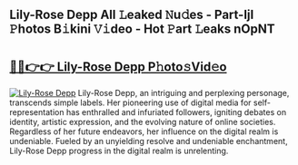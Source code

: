 ## Lily-Rose Depp All 𝙻eaked 𝙽u𝚍es - Part-IjI 𝙿hotos B𝚒kini 𝚅𝚒deo - Hot 𝙿art 𝙻eaks nOpNT

# <h2><a href="http://ld3xsyp.urlbe.top/?page=Lily-Rose+Depp">🔗🔗👉👉 Lily-Rose Depp P𝚑oto𝚜Vid𝚎o</a></h2>

[![Lily-Rose Depp](https://i.imgur.com/eBuTRDB.gif)](http://ld3xsyp.urlbe.top/?page=Lily-Rose+Depp)
Lily-Rose Depp, an intriguing and perplexing personage, transcends simple labels. Her pioneering use of digital media for self-representation has enthralled and infuriated followers, igniting debates on identity, artistic expression, and the evolving nature of online societies. Regardless of her future endeavors, her influence on the digital realm is undeniable. Fueled by an unyielding resolve and undeniable enchantment, Lily-Rose Depp progress in the digital realm is unrelenting.
